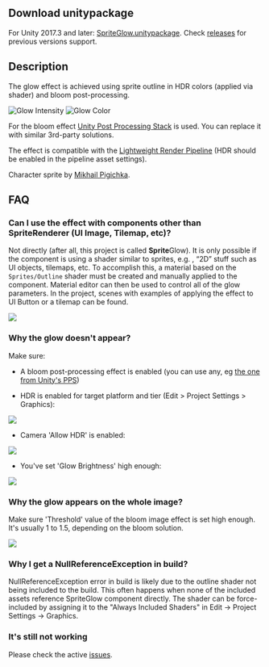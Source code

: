 ## Download unitypackage
For Unity 2017.3 and later: [SpriteGlow.unitypackage](https://github.com/Elringus/SpriteGlow/releases/download/v1.6-release/SpriteGlow.unitypackage). Check [releases](https://github.com/Elringus/SpriteGlow/releases) for previous versions support.

## Description
The glow effect is achieved using sprite outline in HDR colors (applied via shader) and bloom post-processing.

![Glow Intensity](https://i.gyazo.com/698f7d444d334b41657f056fb1ac94c7.gif) 
![Glow Color](https://i.gyazo.com/c8f8ec8a276aa4781b52732c521691db.gif)

For the bloom effect [Unity Post Processing Stack](https://github.com/Unity-Technologies/PostProcessing) is used. You can replace it with similar 3rd-party solutions.

The effect is compatible with the [Lightweight Render Pipeline](https://github.com/Unity-Technologies/ScriptableRenderPipeline/wiki/Lightweight-Render-Pipeline) (HDR should be enabled in the pipeline asset settings).

Character sprite by [Mikhail Pigichka](https://www.facebook.com/hundewache).

## FAQ

### Can I use the effect with components other than SpriteRenderer (UI Image, Tilemap, etc)?

Not directly (after all, this project is called **Sprite**Glow). It is only possible if the component is using a shader similar to sprites, e.g. , “2D” stuff such as UI objects, tilemaps, etc. To accomplish this, a material based on the `Sprites/Outline` shader must be created and manually applied to the component. Material editor can then be used to control all of the glow parameters. In the project, scenes with examples of applying the effect to UI Button or a tilemap can be found. 


![](https://i.gyazo.com/6c92f315d8a25600bf4ec930c5b7de3e.png)

### Why the glow doesn't appear?
Make sure:

* A bloom post-processing effect is enabled (you can use any, eg [the one from Unity's PPS](https://docs.unity3d.com/Manual/PostProcessing-Bloom.html))

* HDR is enabled for target platform and tier (Edit > Project Settings > Graphics):

![](https://i.gyazo.com/3523e3174080dce3347874e59539e58c.png)

* Camera 'Allow HDR' is enabled:

![](https://i.gyazo.com/e5f67d94e6ed1e5e3652d6ee52668b85.png)

* You've set 'Glow Brightness' high enough:

![](https://i.gyazo.com/94fe6e143e310a526b3428c6c62b45bf.png)

### Why the glow appears on the whole image?
Make sure 'Threshold' value of the bloom image effect is set high enough. It's usually 1 to 1.5, depending on the bloom solution.

![](https://i.gyazo.com/bd3961f0efbceddca9c4a077d7b9a6d4.png)

### Why I get a NullReferenceException in build?

NullReferenceException error in build is likely due to the outline shader not being included to the build. This often happens when none of the included assets reference SpriteGlow component directly. The shader can be force-included by assigning it to the "Always Included Shaders" in Edit -> Project Settings -> Graphics.

### It's still not working
Please check the active [issues](https://github.com/Elringus/SpriteGlow/issues).
